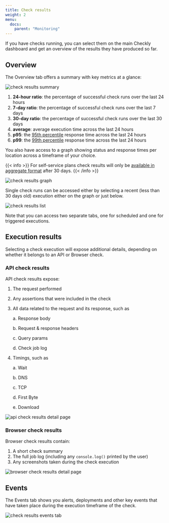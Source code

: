 ```yaml
---
title: Check results
weight: 2
menu:
  docs:
    parent: "Monitoring"
---
```


If you have checks running, you can select them on the main Checkly dashboard and get an overview of the results they have produced so far. 

## Overview

The Overview tab offers a summary with key metrics at a glance:

![check results summary](/docs/images/monitoring/check-results-summary.png)

1. **24-hour ratio**: the percentage of successful check runs over the last 24 hours
2. **7-day ratio**: the percentage of successful check runs over the last 7 days
3. **30-day ratio**: the percentage of successful check runs over the last 30 days
4. **average**: average execution time across the last 24 hours
5. **p95**: the [95th percentile](https://www.manageengine.com/network-monitoring/faq/95th-percentile-calculation.html) response time across the last 24 hours
6. **p99**: the [99th percentile](https://en.wikipedia.org/wiki/Percentile) response time across the last 24 hours

You also have access to a graph showing status and response times per location across a timeframe of your choice. 

{{< info >}}
For self-service plans check results will only be [available in aggregate format](/docs/monitoring/how-we-store-data) after 30 days.
{{< /info >}}

![check results graph](/docs/images/monitoring/check-results-graph.png)

Single check runs can be accessed either by selecting a recent (less than 30 days old) execution either on the graph or just below.

![check results list](/docs/images/monitoring/check-results-results.png)

Note that you can access two separate tabs, one for scheduled and one for triggered executions.

## Execution results

Selecting a check execution will expose additional details, depending on whether it belongs to an API or Browser check.

### API check results

API check results expose:

1. The request performed
2. Any assertions that were included in the check
3. All data related to the request and its response, such as

    a. Response body

    b. Request & response headers
    
    c. Query params
    
    d. Check job log

4. Timings, such as

    a. Wait

    b. DNS

    c. TCP

    d. First Byte

    e. Download

![api check results detail page](/docs/images/monitoring/check-results-api.png)

### Browser check results

Browser check results contain:

1. A short check summary
2. The full job log (including any `console.log()` printed by the user)
3. Any screenshots taken during the check execution

![browser check results detail page](/docs/images/monitoring/check-results-browser.png)

## Events

The Events tab shows you alerts, deployments and other key events that have taken place during the execution timeframe of the check.

![check results events tab](/docs/images/monitoring/check-results-events.png)